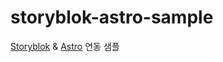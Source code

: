 # storyblok-astro-sample

[Storyblok](https://www.storyblok.com/) & [Astro](https://astro.build/) 연동 샘플
